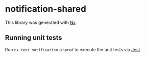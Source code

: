 # notification-shared

This library was generated with [Nx](https://nx.dev).

## Running unit tests

Run `nx test notification-shared` to execute the unit tests via [Jest](https://jestjs.io).
